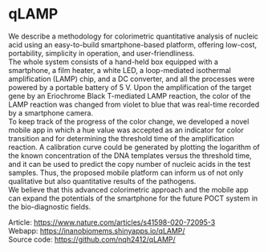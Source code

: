 # qLAMP
  We describe a methodology for colorimetric quantitative analysis of nucleic acid using an easy-to-build smartphone-based platform, offering low-cost, portability, simplicity in operation, and user-friendliness. <br> 
  The whole system consists of a hand-held box equipped with a smartphone, a film heater, a white LED, a loop-mediated isothermal amplification (LAMP) chip, and a DC converter, and all the processes were powered by a portable battery of 5 V. Upon the amplification of the target gene by an Eriochrome Black T-mediated LAMP reaction, the color of the LAMP reaction was changed from violet to blue that was real-time recorded by a smartphone camera. <br>
  To keep track of the progress of the color change, we developed a novel mobile app in which a hue value was accepted as an indicator for color transition and for determining the threshold time of the amplification reaction. A calibration curve could be generated by plotting the logarithm of the known concentration of the DNA templates versus the threshold time, and it can be used to predict the copy number of nucleic acids in the test samples. Thus, the proposed mobile platform can inform us of not only qualitative but also quantitative results of the pathogens. <br>
  We believe that this advanced colorimetric approach and the mobile app can expand the potentials of the smartphone for the future POCT system in the bio-diagnostic fields.


Article: https://www.nature.com/articles/s41598-020-72095-3 <br>
Webapp: https://inanobiomems.shinyapps.io/qLAMP/ <br>
Source code: https://github.com/nqh2412/qLAMP/ <br>
